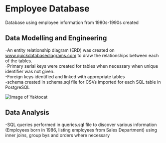 # Employee Database
Database using employee information from 1980s-1990s created

## Data Modelling and Engineering
-An entity relationship diagram (ERD) was created on www.quickdatabasediagrams.com to draw the relationships between each of the tables.  
-Primary serial keys were created for tables when necessary when unique identifier was not given.   
-Foreign keys identified and linked with appropriate tables  
-schema created in schema.sql file for CSVs imported for each SQL table in PostgreSQL

![Image of Yaktocat](https://github.com/nabilq/Employee-Database/blob/master/EmployeeSQL/ERD.png)  

## Data Analysis  
-SQL queries performed in queries.sql file to discover various information (Employees born in 1986, listing employees from Sales Department) using inner joins, group bys and orders
where necessary
